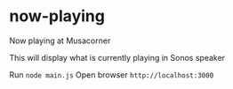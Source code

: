 # now-playing
Now playing at Musacorner

This will display what is currently playing in Sonos speaker

Run `node main.js`
Open browser `http://localhost:3000`